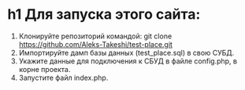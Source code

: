 h1 Для запуска этого сайта:
=====================
1. Клонируйте репозиторий командой: git clone https://github.com/Aleks-Takeshi/test-place.git
2. Импортируйте дамп базы данных (test_place.sql) в свою СУБД.
3. Укажите данные для подключения к СБУД в файле config.php, в корне проекта.
4. Запустите файл index.php.
